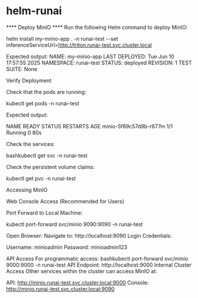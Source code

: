 # helm-runai


**** Deploy MinIO ****
Run the following Helm command to deploy MinIO:


helm install my-minio-app . -n runai-test --set inferenceServiceUrl=http://triton.runai-test.svc.cluster.local


Expected output:
NAME: my-minio-app
LAST DEPLOYED: Tue Jun 10 17:57:55 2025
NAMESPACE: runai-test
STATUS: deployed
REVISION: 1
TEST SUITE: None


Verify Deployment

Check that the pods are running:

kubectl get pods -n runai-test

Expected output:

NAME                                      READY   STATUS    RESTARTS   AGE
minio-5f89c57d9b-r677m                    1/1     Running   0          80s


Check the services:


bashkubectl get svc -n runai-test


Check the persistent volume claims:

kubectl get pvc -n runai-test

Accessing MinIO

Web Console Access (Recommended for Users)

Port Forward to Local Machine:

kubectl port-forward svc/minio 9090:9090 -n runai-test

Open Browser:
Navigate to: http://localhost:9090
Login Credentials:

Username: minioadmin
Password: minioadmin123



API Access
For programmatic access:
bashkubectl port-forward svc/minio 9000:9000 -n runai-test
API Endpoint: http://localhost:9000
Internal Cluster Access
Other services within the cluster can access MinIO at:

API: http://minio.runai-test.svc.cluster.local:9000
Console: http://minio.runai-test.svc.cluster.local:9090
